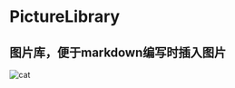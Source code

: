 # PictureLibrary
图片库，便于markdown编写时插入图片
---
![cat](https://ljzjiang.github.io/PictureLibrary/girls/7730-150313142S0.jpg)
